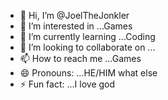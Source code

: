- 👋 Hi, I’m @JoelTheJonkler
- 👀 I’m interested in ...Games
- 🌱 I’m currently learning ...Coding
- 💞️ I’m looking to collaborate on ...
- 📫 How to reach me ...Games
- 😄 Pronouns: ...HE/HIM what else
- ⚡ Fun fact: ...I love god 

<!---
JoelTheJonkler/JoelTheJonkler is a ✨ special ✨ repository because its `README.md` (this file) appears on your GitHub profile.
You can click the Preview link to take a look at your changes.
--->
